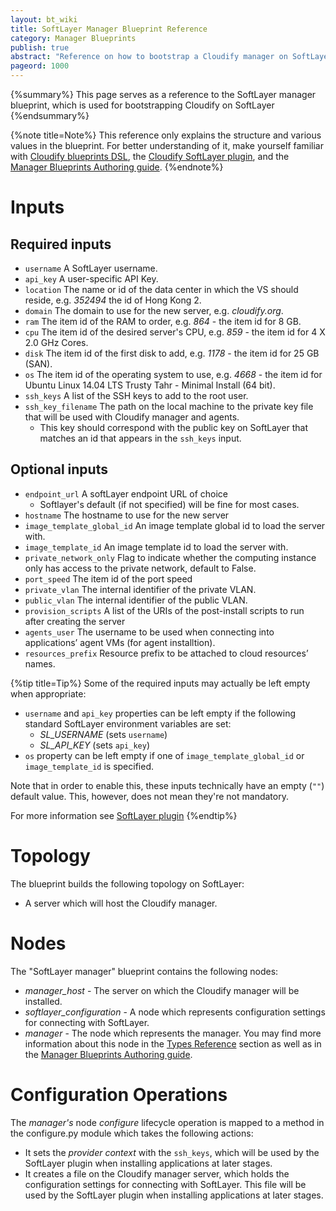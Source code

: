 ```yaml
---
layout: bt_wiki
title: SoftLayer Manager Blueprint Reference
category: Manager Blueprints
publish: true
abstract: "Reference on how to bootstrap a Cloudify manager on SoftLayer"
pageord: 1000
---
```


{%summary%} This page serves as a reference to the SoftLayer manager blueprint, which is used for bootstrapping Cloudify on SoftLayer {%endsummary%}


{%note title=Note%}
This reference only explains the structure and various values in the blueprint. For better understanding of it, make yourself familiar with [Cloudify blueprints DSL](dsl-spec-general.html), the [Cloudify SoftLayer plugin](plugin-softlayer.html), and the [Manager Blueprints Authoring guide](getting-started-write-blueprint.html).
{%endnote%}

# Inputs

## Required inputs

  * `username` A SoftLayer username.
  * `api_key` A user-specific API Key.
  * `location` The name or id of the data center in which the VS should reside, e.g. *352494* the id of Hong Kong 2.
  * `domain` The domain to use for the new server, e.g. *cloudify.org*.
  * `ram` The item id of the RAM to order, e.g. *864* - the item id for 8 GB.
  * `cpu` The item id of the desired server's CPU, e.g. *859* - the item id for 4 X 2.0 GHz Cores.
  * `disk` The item id of the first disk to add, e.g. *1178* - the item id for 25 GB (SAN).
  * `os` The item id of the operating system to use, e.g. *4668* - the item id for Ubuntu Linux 14.04 LTS Trusty Tahr - Minimal Install (64 bit).
  * `ssh_keys` A list of the SSH keys to add to the root user.
  * `ssh_key_filename` The path on the local machine to the private key file that will be used with Cloudify manager and agents.
    * This key should correspond with the public key on SoftLayer that matches an id that appears in the `ssh_keys` input.

## Optional inputs

  * `endpoint_url` A softLayer endpoint URL of choice
    * Softlayer's default (if not specified) will be fine for most cases.
  * `hostname` The hostname to use for the new server
  * `image_template_global_id` An image template global id to load the server with.
  * `image_template_id` An image template id to load the server with.
  * `private_network_only` Flag to indicate whether the computing instance only has access to the private network, default to False.
  * `port_speed` The item id of the port speed
  * `private_vlan` The internal identifier of the private VLAN.
  * `public_vlan` The internal identifier of the public VLAN.
  * `provision_scripts`  A list of the URIs of the post-install scripts to run after creating the server
  * `agents_user` The username to be used when connecting into applications’ agent VMs (for agent installtion).
  * `resources_prefix` Resource prefix to be attached to cloud resources’ names.


{%tip title=Tip%}
Some of the required inputs may actually be left empty when appropriate:

  * `username` and `api_key` properties can be left empty if the following standard SoftLayer environment variables are set:
    - *SL_USERNAME* (sets `username`)
    - *SL_API_KEY* (sets `api_key`)
  * `os` property can be left empty if one of `image_template_global_id` or `image_template_id` is specified.


Note that in order to enable this, these inputs technically have an empty (`""`) default value. This, however, does not mean they're not mandatory.

For more information see [SoftLayer plugin](plugin-softlayer.html)
{%endtip%}


# Topology

The blueprint builds the following topology on SoftLayer:

  - A server which will host the Cloudify manager.


# Nodes

The "SoftLayer manager" blueprint contains the following nodes:

  - *manager_host* - The server on which the Cloudify manager will be installed.
  - *softlayer_configuration* - A node which represents configuration settings for connecting with SoftLayer.
  - *manager* - The node which represents the manager. You may find more information about this node in the [Types Reference](reference-types.html#cloudifymanager-type) section as well as in the [Manager Blueprints Authoring guide](getting-started-write-blueprint.html).


# Configuration Operations

The *manager's* node *configure* lifecycle operation is mapped to a method in the configure.py module which takes the following actions:

  - It sets the *provider context* with the `ssh_keys`, which will be used by the SoftLayer plugin when installing applications at later stages.
  - It creates a file on the Cloudify manager server, which holds the configuration settings for connecting with SoftLayer.
    This file will be used by the SoftLayer plugin when installing applications at later stages.